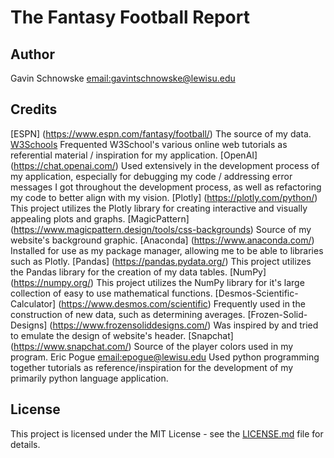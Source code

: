 # The Fantasy Football Report

## Author
Gavin Schnowske [email:gavintschnowske@lewisu.edu](mailto:gavintschnowske@lewisu.edu)

## Credits
[ESPN] (https://www.espn.com/fantasy/football/) The source of my data. 
[W3Schools](https://www.w3schools.com/) Frequented W3School's various online web tutorials as referential material / inspiration for my application. 
[OpenAI] (https://chat.openai.com/) Used extensively in the development process of my application, especially for debugging my code / addressing error
messages I got throughout the development process, as well as refactoring my code to better align with my vision.
[Plotly] (https://plotly.com/python/) This project utilizes the Plotly library for creating interactive and visually appealing plots and graphs.
[MagicPattern] (https://www.magicpattern.design/tools/css-backgrounds) Source of my website's background graphic.
[Anaconda] (https://www.anaconda.com/) Installed for use as my package manager, allowing me to be able to libraries such as Plotly.
[Pandas] (https://pandas.pydata.org/) This project utilizes the Pandas library for the creation of my data tables.
[NumPy] (https://numpy.org/) This project utilizes the NumPy library for it's large collection of easy to use mathematical functions. 
[Desmos-Scientific-Calculator] (https://www.desmos.com/scientific) Frequently used in the construction of new data, such as determining averages. 
[Frozen-Solid-Designs] (https://www.frozensoliddesigns.com/) Was inspired by and tried to emulate the design of website's header.
[Snapchat] (https://www.snapchat.com/) Source of the player colors used in my program.
Eric Pogue [email:epogue@lewisu.edu](mailto:epogue@lewisu.edu) Used python programming together tutorials as reference/inspiration for the development of
my primarily python language application.

## License
This project is licensed under the MIT License - see the [LICENSE.md](LICENSE) file for details.
